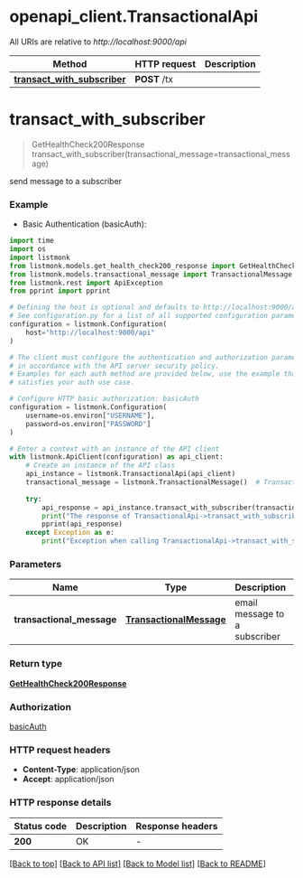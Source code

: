# openapi_client.TransactionalApi

All URIs are relative to *http://localhost:9000/api*

Method | HTTP request | Description
------------- | ------------- | -------------
[**transact_with_subscriber**](TransactionalApi.md#transact_with_subscriber) | **POST** /tx | 


# **transact_with_subscriber**
> GetHealthCheck200Response transact_with_subscriber(transactional_message=transactional_message)



send message to a subscriber

### Example

* Basic Authentication (basicAuth):

```python
import time
import os
import listmonk
from listmonk.models.get_health_check200_response import GetHealthCheck200Response
from listmonk.models.transactional_message import TransactionalMessage
from listmonk.rest import ApiException
from pprint import pprint

# Defining the host is optional and defaults to http://localhost:9000/api
# See configuration.py for a list of all supported configuration parameters.
configuration = listmonk.Configuration(
    host="http://localhost:9000/api"
)

# The client must configure the authentication and authorization parameters
# in accordance with the API server security policy.
# Examples for each auth method are provided below, use the example that
# satisfies your auth use case.

# Configure HTTP basic authorization: basicAuth
configuration = listmonk.Configuration(
    username=os.environ["USERNAME"],
    password=os.environ["PASSWORD"]
)

# Enter a context with an instance of the API client
with listmonk.ApiClient(configuration) as api_client:
    # Create an instance of the API class
    api_instance = listmonk.TransactionalApi(api_client)
    transactional_message = listmonk.TransactionalMessage()  # TransactionalMessage | email message to a subscriber (optional)
    
    try:
        api_response = api_instance.transact_with_subscriber(transactional_message=transactional_message)
        print("The response of TransactionalApi->transact_with_subscriber:\n")
        pprint(api_response)
    except Exception as e:
        print("Exception when calling TransactionalApi->transact_with_subscriber: %s\n" % e)
```



### Parameters

Name | Type | Description  | Notes
------------- | ------------- | ------------- | -------------
 **transactional_message** | [**TransactionalMessage**](TransactionalMessage.md)| email message to a subscriber | [optional] 

### Return type

[**GetHealthCheck200Response**](GetHealthCheck200Response.md)

### Authorization

[basicAuth](../README.md#basicAuth)

### HTTP request headers

 - **Content-Type**: application/json
 - **Accept**: application/json

### HTTP response details
| Status code | Description | Response headers |
|-------------|-------------|------------------|
**200** | OK |  -  |

[[Back to top]](#) [[Back to API list]](../README.md#documentation-for-api-endpoints) [[Back to Model list]](../README.md#documentation-for-models) [[Back to README]](../README.md)

